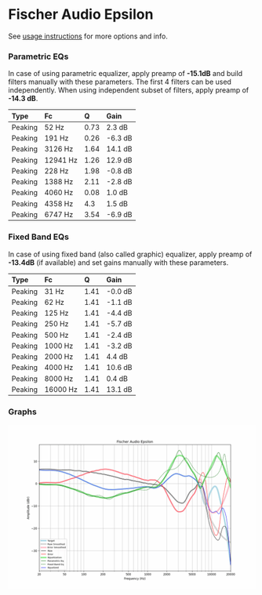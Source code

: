 # Fischer Audio Epsilon
See [usage instructions](https://github.com/jaakkopasanen/AutoEq#usage) for more options and info.

### Parametric EQs
In case of using parametric equalizer, apply preamp of **-15.1dB** and build filters manually
with these parameters. The first 4 filters can be used independently.
When using independent subset of filters, apply preamp of **-14.3 dB**.

| Type    | Fc       |    Q | Gain    |
|:--------|:---------|:-----|:--------|
| Peaking | 52 Hz    | 0.73 | 2.3 dB  |
| Peaking | 191 Hz   | 0.26 | -6.3 dB |
| Peaking | 3126 Hz  | 1.64 | 14.1 dB |
| Peaking | 12941 Hz | 1.26 | 12.9 dB |
| Peaking | 228 Hz   | 1.98 | -0.8 dB |
| Peaking | 1388 Hz  | 2.11 | -2.8 dB |
| Peaking | 4060 Hz  | 0.08 | 1.0 dB  |
| Peaking | 4358 Hz  | 4.3  | 1.5 dB  |
| Peaking | 6747 Hz  | 3.54 | -6.9 dB |

### Fixed Band EQs
In case of using fixed band (also called graphic) equalizer, apply preamp of **-13.4dB**
(if available) and set gains manually with these parameters.

| Type    | Fc       |    Q | Gain    |
|:--------|:---------|:-----|:--------|
| Peaking | 31 Hz    | 1.41 | -0.0 dB |
| Peaking | 62 Hz    | 1.41 | -1.1 dB |
| Peaking | 125 Hz   | 1.41 | -4.4 dB |
| Peaking | 250 Hz   | 1.41 | -5.7 dB |
| Peaking | 500 Hz   | 1.41 | -2.4 dB |
| Peaking | 1000 Hz  | 1.41 | -3.2 dB |
| Peaking | 2000 Hz  | 1.41 | 4.4 dB  |
| Peaking | 4000 Hz  | 1.41 | 10.6 dB |
| Peaking | 8000 Hz  | 1.41 | 0.4 dB  |
| Peaking | 16000 Hz | 1.41 | 13.1 dB |

### Graphs
![](./Fischer%20Audio%20Epsilon.png)